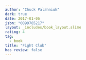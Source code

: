 ```yaml
---
author: "Chuck Palahniuk"
dark: true
date: 2017-01-06
isbn: "0099765217"
layout: _includes/book_layout.slime
rating: 4
tag:
  - book
title: "Fight Club"
has_review: false
---
```



